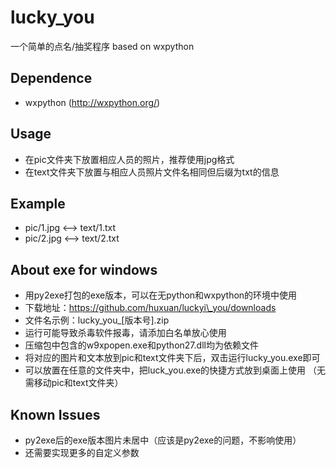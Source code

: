 # lucky_you

一个简单的点名/抽奖程序 based on wxpython

## Dependence

- wxpython (http://wxpython.org/)

## Usage

- 在pic文件夹下放置相应人员的照片，推荐使用jpg格式
- 在text文件夹下放置与相应人员照片文件名相同但后缀为txt的信息

## Example

- pic/1.jpg <--> text/1.txt
- pic/2.jpg <--> text/2.txt

## About exe for windows

- 用py2exe打包的exe版本，可以在无python和wxpython的环境中使用
- 下载地址：https://github.com/huxuan/luckyi\_you/downloads
- 文件名示例：lucky\_you\_[版本号].zip
- 运行可能导致杀毒软件报毒，请添加白名单放心使用
- 压缩包中包含的w9xpopen.exe和python27.dll均为依赖文件
- 将对应的图片和文本放到pic和text文件夹下后，双击运行lucky\_you.exe即可
- 可以放置在任意的文件夹中，把luck\_you.exe的快捷方式放到桌面上使用
  （无需移动pic和text文件夹）

## Known Issues

- py2exe后的exe版本图片未居中（应该是py2exe的问题，不影响使用）
- 还需要实现更多的自定义参数
